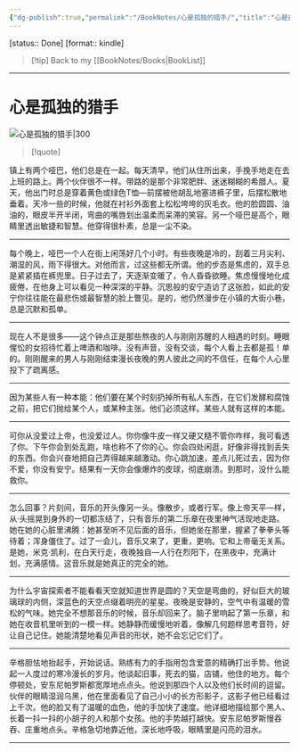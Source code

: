 ```yaml
---
{"dg-publish":true,"permalink":"/BookNotes/心是孤独的猎手/","title":"心是孤独的猎手","noteIcon":""}
---
```


[status:: Done]
[format:: kindle]

>[!tip] Back to my [[BookNotes/Books\|BookList]]

---
# 心是孤独的猎手

![心是孤独的猎手|300](https://img2.doubanio.com/view/subject/l/public/s27903983.jpg)

>[!quote]


镇上有两个哑巴，他们总是在一起。每天清早，他们从住所出来，手挽手地走在去上班的路上。两个伙伴很不一样。带路的是那个非常肥胖、迷迷糊糊的希腊人。夏天，他出门时总是穿着黄色或绿色T恤—前摆被他胡乱地塞进裤子里，后摆松散地垂着。天冷一些的时候，他就在衬衫外面套上松松垮垮的灰毛衣。他的脸圆圆、油油的，眼皮半开半闭，弯曲的嘴唇划出温柔而呆滞的笑容。另一个哑巴是高个，眼睛里透出敏捷和智慧。他穿得很朴素，总是一尘不染。

----
每个晚上，哑巴一个人在街上闲荡好几个小时。有些夜晚是冷的，刮着三月尖利、潮湿的风，雨下得很大。对他而言，过这些都无所谓。他的步态是焦虑的，双手总是紧紧插在裤兜里。日子过去了，天逐渐变暖了，令人昏昏欲睡。焦虑慢慢地化成疲倦，在他身上可以看见一种深深的平静。沉思般的安宁造访了这张脸，如此的安宁你往往能在最悲伤或最智慧的脸上瞥见。是的，他仍然漫步在小镇的大街小巷，总是沉默和孤单。

------
现在人不是很多——这个钟点正是那些熬夜的人与刚刚苏醒的人相遇的时刻。睡眼惺忪的女招待忙着上啤酒和咖啡。没有声音，没有交谈，每个人看上去都是孤！单的。刚刚醒来的男人与刚刚结束漫长夜晚的男人彼此之间的不信任，在每个人心里投下了疏离感。

-----
因为某些人有一种本能：他们要在某个时刻扔掉所有私人东西，在它们发酵和腐蚀之前，把它们抛给某个人，或某种主张。他们必须这样。某些人就有这样的本能。

----
可你从没爱过上帝，也没爱过人。你你像牛皮一样又硬又糙不管你咋样，我可看透了你。下午你会到处乱跑，啥也称不了你的心。你会四处闲逛，好像非得找到丢失的东西。你会兴奋地把自己弄得越来越激动。你心跳加速，差点儿死过去，因为你不爱，你没有安宁。结果有一天你会像爆炸的皮球，彻底崩溃。到那时，没什么能救你。

----
怎么回事？片刻间，音乐的开头像另一头。像散步，或者行军。像上帝天平—样，从·头摇晃到身外的一切都冻结了，只有音乐的第二乐章在夜里神气活现地走路。她在她的心脏里沸腾：她甚至听不见后面的音乐，但她坐在那里，握紧了拳拳头等待着；浑身僵住了。过了一会儿，音乐又来了，更重，更响。它和上帝毫无关系。是她，米克·凯利，在白天行走，夜晚独自—人行在烈阳下，在黑夜中，充满计划，充满感情。这音乐就是她真正的完全的她。

----
为什么宇宙探索者不能看看天空就知道世界是圆的？天空是弯曲的，好似巨大的玻璃球的内侧，深蓝色的天空点缀着明亮的星星。夜晚是安静的，空气中有温暖的雪松的气味。她完全不想那音乐的时候，音乐却回来了。脑子里响起了第一乐章，和她在收音机里听到的一模一样。她静静而缓慢地听着，像解几何题样思考音符，好让自己记住。她能清楚地看见声音的形状，她不会忘记它们了。

-----
辛格胆怯地抬起手，开始说话。熟练有力的手指用包含爱意的精确打出手势。他说起一人度过的寒冷漫长的岁月。他谈起旧事，死去的猫，店铺，他住的地方。每个停顿处，安东尼帕罗斯都宽厚地点点头。他说到那四个人以及他们长时间的逗留。伙伴的眼睛湿润乌黑，他在里面看见了自己小小的长方形影子，这影子他已经看过上千次。他的脸又有了温暖的血色，他的手加快了速度。他详细地描绘那个黑人、长着一抖一抖的小胡子的人和那个女孩。他的手势越打越快。安东尼帕罗斯慢吞吞、庄重地点头。辛格急切地靠近他，深长地呼吸，眼睛里是闪亮的泪水。

----
